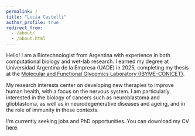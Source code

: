 ```yaml
---
permalink: /
title: "Lucía Castelli"
author_profile: true
redirect_from: 
  - /about/
  - /about.html
---
```


Hello! I am a Biotechnologist from Argentina with experience in both computational biology and wet-lab research. I earned my degree at Universidad Argentina de la Empresa (UADE) in 2025, completing my thesis at the [Molecular and Functional Glycomics Laboratory (IBYME-CONICET)](https://ibyme.org.ar/investigacion/en/laboratories/molecular-and-functional-glycomics/).

My research interests center on developing new therapies to improve human health, with a focus on the nervous system. I am particularly interested in the biology of cancers such as neuroblastoma and glioblastoma, as well as in neurodegenerative diseases and ageing, and in the role of immunity in these contexts.

I'm currently seeking jobs and PhD opportunities. You can download my CV <a href="/files/CV2025.pdf" download="Lucia_Castelli_CV.pdf">here</a>.
